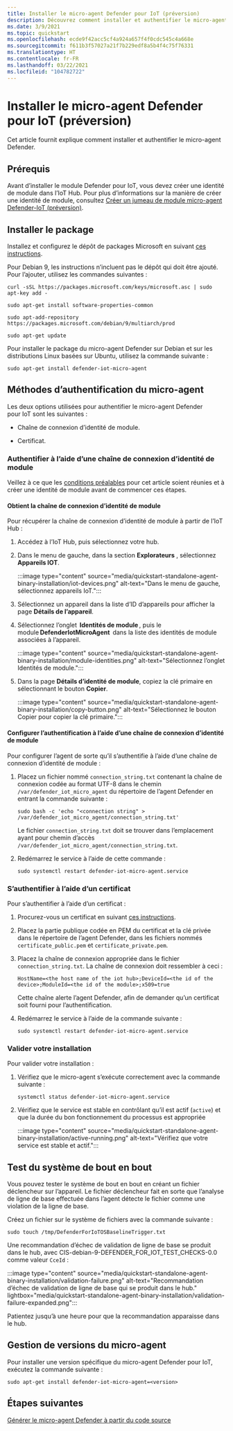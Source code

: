 ```yaml
---
title: Installer le micro-agent Defender pour IoT (préversion)
description: Découvrez comment installer et authentifier le micro-agent Defender.
ms.date: 3/9/2021
ms.topic: quickstart
ms.openlocfilehash: ecde9f42acc5cf4a924a657f4f0cdc545c4a668e
ms.sourcegitcommit: f611b3f57027a21f7b229edf8a5b4f4c75f76331
ms.translationtype: HT
ms.contentlocale: fr-FR
ms.lasthandoff: 03/22/2021
ms.locfileid: "104782722"
---
```

# <a name="install-defender-for-iot-micro-agent-preview"></a>Installer le micro-agent Defender pour IoT (préversion)

Cet article fournit explique comment installer et authentifier le micro-agent Defender.

## <a name="prerequisites"></a>Prérequis

Avant d’installer le module Defender pour IoT, vous devez créer une identité de module dans l’IoT Hub. Pour plus d’informations sur la manière de créer une identité de module, consultez [Créer un jumeau de module micro-agent Defender-IoT (préversion)](quickstart-create-micro-agent-module-twin.md).

## <a name="install-the-package"></a>Installer le package

Installez et configurez le dépôt de packages Microsoft en suivant [ces instructions](/windows-server/administration/linux-package-repository-for-microsoft-software). 

Pour Debian 9, les instructions n’incluent pas le dépôt qui doit être ajouté. Pour l’ajouter, utilisez les commandes suivantes : 

```azurecli
curl -sSL https://packages.microsoft.com/keys/microsoft.asc | sudo apt-key add - 

sudo apt-get install software-properties-common

sudo apt-add-repository https://packages.microsoft.com/debian/9/multiarch/prod

sudo apt-get update
```

Pour installer le package du micro-agent Defender sur Debian et sur les distributions Linux basées sur Ubuntu, utilisez la commande suivante :

```azurecli
sudo apt-get install defender-iot-micro-agent 
```

## <a name="micro-agent-authentication-methods"></a>Méthodes d’authentification du micro-agent 

Les deux options utilisées pour authentifier le micro-agent Defender pour IoT sont les suivantes : 

- Chaîne de connexion d’identité de module. 

- Certificat.

### <a name="authenticate-using-a-module-identity-connection-string"></a>Authentifier à l’aide d’une chaîne de connexion d’identité de module

Veillez à ce que les [conditions préalables](#prerequisites) pour cet article soient réunies et à créer une identité de module avant de commencer ces étapes. 

#### <a name="get-the-module-identity-connection-string"></a>Obtient la chaîne de connexion d’identité de module

Pour récupérer la chaîne de connexion d’identité de module à partir de l’IoT Hub : 

1. Accédez à l’IoT Hub, puis sélectionnez votre hub.

1. Dans le menu de gauche, dans la section **Explorateurs** , sélectionnez **Appareils IOT**.

   :::image type="content" source="media/quickstart-standalone-agent-binary-installation/iot-devices.png" alt-text="Dans le menu de gauche, sélectionnez appareils IoT.":::

1. Sélectionnez un appareil dans la liste d’ID d’appareils pour afficher la page **Détails de l’appareil**.

1. Sélectionnez l’onglet  **Identités de module** , puis le module **DefenderIotMicroAgent**  dans la liste des identités de module associées à l’appareil.

   :::image type="content" source="media/quickstart-standalone-agent-binary-installation/module-identities.png" alt-text="Sélectionnez l’onglet Identités de module.":::

1. Dans la page **Détails d’identité de module**, copiez la clé primaire en sélectionnant le bouton **Copier**.

   :::image type="content" source="media/quickstart-standalone-agent-binary-installation/copy-button.png" alt-text="Sélectionnez le bouton Copier pour copier la clé primaire.":::

#### <a name="configure-authentication-using-a-module-identity-connection-string"></a>Configurer l’authentification à l’aide d’une chaîne de connexion d’identité de module

Pour configurer l’agent de sorte qu’il s’authentifie à l’aide d’une chaîne de connexion d’identité de module :

1. Placez un fichier nommé `connection_string.txt` contenant la chaîne de connexion codée au format UTF-8 dans le chemin `/var/defender_iot_micro_agent` du répertoire de l’agent Defender en entrant la commande suivante :

    ```azurecli
    sudo bash -c 'echo "<connection string" > /var/defender_iot_micro_agent/connection_string.txt' 
    ```

    Le fichier `connection_string.txt` doit se trouver dans l’emplacement ayant pour chemin d’accès `/var/defender_iot_micro_agent/connection_string.txt`.

1. Redémarrez le service à l’aide de cette commande :  

    ```azurecli
    sudo systemctl restart defender-iot-micro-agent.service 
    ```

### <a name="authenticate-using-a-certificate"></a>S’authentifier à l’aide d’un certificat

Pour s’authentifier à l’aide d’un certificat :

1. Procurez-vous un certificat en suivant [ces instructions](../iot-hub/iot-hub-security-x509-get-started.md).

1. Placez la partie publique codée en PEM du certificat et la clé privée dans le répertoire de l’agent Defender, dans les fichiers nommés `certificate_public.pem` et `certificate_private.pem`. 

1. Placez la chaîne de connexion appropriée dans le fichier `connection_string.txt`. La chaîne de connexion doit ressembler à ceci : 

    `HostName=<the host name of the iot hub>;DeviceId=<the id of the device>;ModuleId=<the id of the module>;x509=true` 

    Cette chaîne alerte l’agent Defender, afin de demander qu’un certificat soit fourni pour l’authentification. 

1. Redémarrez le service à l’aide de la commande suivante :  

    ```azurecli
    sudo systemctl restart defender-iot-micro-agent.service
    ```

### <a name="validate-your-installation"></a>Valider votre installation

Pour valider votre installation :

1. Vérifiez que le micro-agent s’exécute correctement avec la commande suivante :  

    ```azurecli
    systemctl status defender-iot-micro-agent.service
    ```
1. Vérifiez que le service est stable en contrôlant qu’il est actif (`active`) et que la durée du bon fonctionnement du processus est appropriée

    :::image type="content" source="media/quickstart-standalone-agent-binary-installation/active-running.png" alt-text="Vérifiez que votre service est stable et actif.":::
 
## <a name="testing-the-system-end-to-end"></a>Test du système de bout en bout 

Vous pouvez tester le système de bout en bout en créant un fichier déclencheur sur l’appareil. Le fichier déclencheur fait en sorte que l’analyse de ligne de base effectuée dans l’agent détecte le fichier comme une violation de la ligne de base. 

Créez un fichier sur le système de fichiers avec la commande suivante :

```azurecli
sudo touch /tmp/DefenderForIoTOSBaselineTrigger.txt 
```
Une recommandation d’échec de validation de ligne de base se produit dans le hub, avec CIS-debian-9-DEFENDER_FOR_IOT_TEST_CHECKS-0.0 comme valeur `CceId` : 

:::image type="content" source="media/quickstart-standalone-agent-binary-installation/validation-failure.png" alt-text="Recommandation d’échec de validation de ligne de base qui se produit dans le hub." lightbox="media/quickstart-standalone-agent-binary-installation/validation-failure-expanded.png":::

Patientez jusqu’à une heure pour que la recommandation apparaisse dans le hub. 

## <a name="micro-agent-versioning"></a>Gestion de versions du micro-agent 

Pour installer une version spécifique du micro-agent Defender pour IoT, exécutez la commande suivante : 

```azurecli
sudo apt-get install defender-iot-micro-agent=<version>
```

## <a name="next-steps"></a>Étapes suivantes

[Générer le micro-agent Defender à partir du code source](quickstart-building-the-defender-micro-agent-from-source.md)